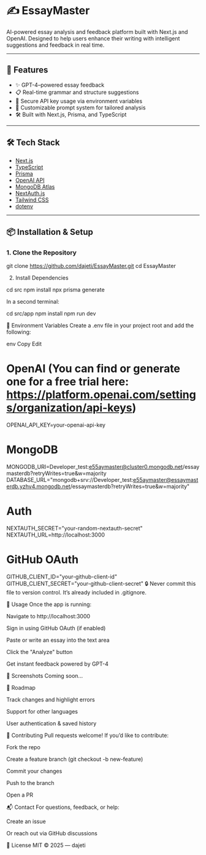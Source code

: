 # ✍️ EssayMaster

AI-powered essay analysis and feedback platform built with Next.js and OpenAI. Designed to help users enhance their writing with intelligent suggestions and feedback in real time.

---

## 🚀 Features

- ✨ GPT-4–powered essay feedback
- 📋 Real-time grammar and structure suggestions
- 🔐 Secure API key usage via environment variables
- 🧠 Customizable prompt system for tailored analysis
- 🛠️ Built with Next.js, Prisma, and TypeScript

---

## 🛠️ Tech Stack

- [Next.js](https://nextjs.org/)
- [TypeScript](https://www.typescriptlang.org/)
- [Prisma](https://www.prisma.io/)
- [OpenAI API](https://platform.openai.com/)
- [MongoDB Atlas](https://www.mongodb.com/cloud/atlas)
- [NextAuth.js](https://next-auth.js.org/)
- [Tailwind CSS](https://tailwindcss.com/)
- [dotenv](https://www.npmjs.com/package/dotenv)

---

## 📦 Installation & Setup

### 1. **Clone the Repository**

git clone https://github.com/dajeti/EssayMaster.git
cd EssayMaster

2. Install Dependencies

cd src
npm install
npx prisma generate

In a second terminal:

cd src/app
npm install
npm run dev


🧠 Environment Variables
Create a .env file in your project root and add the following:

env
Copy
Edit


# OpenAI (You can find or generate one for a free trial here: https://platform.openai.com/settings/organization/api-keys)
OPENAI_API_KEY=your-openai-api-key

# MongoDB
MONGODB_URI=Developer_test:e55aymaster@cluster0.mongodb.net/essaymasterdb?retryWrites=true&w=majority
DATABASE_URL="mongodb+srv://Developer_test:e55aymaster@essaymasterdb.yzhv4.mongodb.net/essaymasterdb?retryWrites=true&w=majority"

# Auth
NEXTAUTH_SECRET="your-random-nextauth-secret"
NEXTAUTH_URL=http://localhost:3000

# GitHub OAuth
GITHUB_CLIENT_ID="your-github-client-id"
GITHUB_CLIENT_SECRET="your-github-client-secret"
🔒 Never commit this file to version control. It’s already included in .gitignore.

📄 Usage
Once the app is running:

Navigate to http://localhost:3000

Sign in using GitHub OAuth (if enabled)

Paste or write an essay into the text area

Click the "Analyze" button

Get instant feedback powered by GPT-4

📸 Screenshots
Coming soon...

🚧 Roadmap

 Track changes and highlight errors

 Support for other languages

 User authentication & saved history

🤝 Contributing
Pull requests welcome! If you’d like to contribute:

Fork the repo

Create a feature branch (git checkout -b new-feature)

Commit your changes

Push to the branch

Open a PR

📬 Contact
For questions, feedback, or help:

Create an issue

Or reach out via GitHub discussions

📃 License
MIT © 2025 — dajeti
